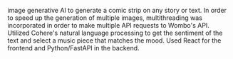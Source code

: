 

image generative AI to generate a comic strip on any story or text. 
In order to speed up the generation of multiple images, multithreading was incorporated in order to make multiple API 
requests to Wombo's API. Utilized Cohere's natural language processing to get the sentiment
 of the text and select a music piece that matches the mood. Used React for the frontend and Python/FastAPI in the backend.
